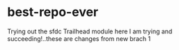 # best-repo-ever
Trying out the sfdc Trailhead module
here I am trying and succeeding!..these are changes from new brach 1